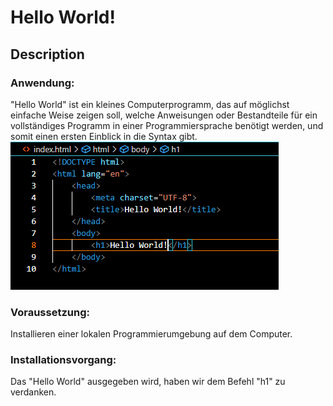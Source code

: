 # Hello World!
## Description
<h3>Anwendung:</h3> "Hello World" ist ein kleines Computerprogramm, das auf möglichst einfache Weise zeigen soll, welche Anweisungen oder Bestandteile für ein vollständiges Programm in einer Programmiersprache benötigt werden, und somit einen ersten Einblick in die Syntax gibt.

<img src="img/Anwendung_Code.PNG" />

<h3>Voraussetzung:</h3> Installieren einer lokalen Programmierumgebung auf dem Computer.

<h3>Installationsvorgang:</h3> Das "Hello World" ausgegeben wird, haben wir dem Befehl "h1" zu verdanken.